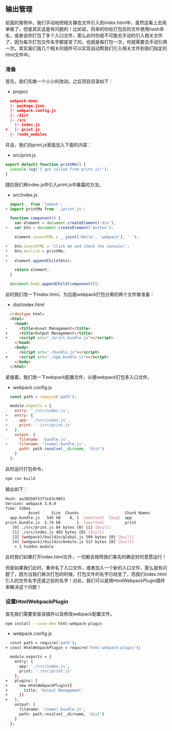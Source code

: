 ## 输出管理

前面的案例中，我们手动地把相关静态文件引入到index.html中，虽然这看上去简单极了，但是其实这是有问题的！比如说，将来的你给打包后的文件使用hash命名，或者说你打包了多个入口文件，那么此时你就不可能去手动的引入相关文件了，因为每次打包文件名字都是变了的，也就是每打包一次，你就需要去手动引用一次。其实我们我几个相关的插件可以实现自动帮我们引入相关文件到我们指定的html文件中。

### 准备

首先，我们先做一个小小的改动，之后项目目录如下：
* project

```json
  webpack-demo
  |- package.json
  |- webpack.config.js
  |- /dist
  |- /src
    |- index.js
+   |- print.js
  |- /node_modules
```
并且，我们向print.js里面加入下面的内容：

* src/print.js
```javascript
export default function printMe() {
  console.log('I get called from print.js!');
}
```
随后我们再index.js中引入print.js中暴露的方法。

* src/index.js
```javascript
  import _ from 'lodash';
+ import printMe from './print.js';

  function component() {
    var element = document.createElement('div');
+   var btn = document.createElement('button');

    element.innerHTML = _.join(['Hello', 'webpack'], ' ');

+   btn.innerHTML = 'Click me and check the console!';
+   btn.onclick = printMe;
+
+   element.appendChild(btn);

    return element;
  }

  document.body.appendChild(component());
```
此时我们改一下index.html，为后面webpack打包分离的两个文件做准备：

* dist/index.html
```html
  <!doctype html>
  <html>
    <head>
-     <title>Asset Management</title>
+     <title>Output Management</title>
+     <script src="./print.bundle.js"></script>
    </head>
    <body>
-     <script src="./bundle.js"></script>
+     <script src="./app.bundle.js"></script>
    </body>
  </html>
```
紧接着，我们改一下webpack配置文件，以便webpack打包多入口文件。

* webpack.config.js
```javascript
  const path = require('path');

  module.exports = {
-   entry: './src/index.js',
+   entry: {
+     app: './src/index.js',
+     print: './src/print.js'
+   },
    output: {
-     filename: 'bundle.js',
+     filename: '[name].bundle.js',
      path: path.resolve(__dirname, 'dist')
    }
  };
```

此时运行打包命令，

```bash
npm run build
```

输出如下：

```bash
Hash: aa305b0f3373c63c9051
Version: webpack 3.0.0
Time: 536ms
          Asset     Size  Chunks                    Chunk Names
  app.bundle.js   545 kB    0, 1  [emitted]  [big]  app
print.bundle.js  2.74 kB       1  [emitted]         print
   [0] ./src/print.js 84 bytes {0} {1} [built]
   [1] ./src/index.js 403 bytes {0} [built]
   [3] (webpack)/buildin/global.js 509 bytes {0} [built]
   [4] (webpack)/buildin/module.js 517 bytes {0} [built]
    + 1 hidden module
```
此时我们如果打开index.html文件，一切都会按照我们事先的确定好的意愿运行！

但是如果我们此时，重命名了入口文件，或者加入一个新的入口文件，那么就有问题了，因为当我们再次打包的时候，打包文件的名字已经变了，而我们index.html引入的文件名字还是之前的名字！对此，我们可以是用HtmlWebpackPlugin插件来解决这个问题！

### 设置HtmlWebpackPlugin

首先我们需要安装该插件以及修改webpack配置文件。

```bash
npm install --save-dev html-webpack-plugin
```

* webpack.config.js
```bash
  const path = require('path');
+ const HtmlWebpackPlugin = require('html-webpack-plugin');

  module.exports = {
    entry: {
      app: './src/index.js',
      print: './src/print.js'
    },
+   plugins: [
+     new HtmlWebpackPlugin({
+       title: 'Output Management'
+     })
+   ],
    output: {
      filename: '[name].bundle.js',
      path: path.resolve(__dirname, 'dist')
    }
  };
```


